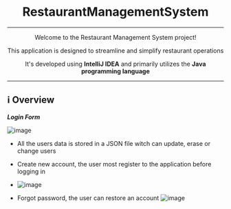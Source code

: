 <h1 align="center">RestaurantManagementSystem</h1>

***

<p align="center">Welcome to the Restaurant Management System project!</p>
<p align="center">This application is designed to streamline and simplify restaurant operations</p>
<p align="center">It's developed using <strong>IntelliJ IDEA</strong> and primarily utilizes the <strong>Java programming language</strong></p>

***

## ℹ️ Overview

***Login Form***

![image](https://github.com/StasBratanich/RestaurantManagementSystem/assets/83605505/abf69a5e-aa13-45dd-928e-5224664a0a02)

- All the users data is stored in a JSON file witch can update, erase or change users
- Create new account, the user most register to the application before logging in
- ![image](https://github.com/StasBratanich/RestaurantManagementSystem/assets/83605505/7a619c53-1a2e-461d-ba44-c31d71fb8f62)

- Forgot password, the user can restore an account
![image](https://github.com/StasBratanich/RestaurantManagementSystem/assets/83605505/f2346110-3da8-4af7-840e-06da61726a97)
